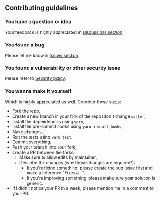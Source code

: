 ## Contributing guidelines

### You have a question or idea

Your feedback is highly appreciated in [Discussions section](https://github.com/RobinTail/express-zod-api/discussions).

### You found a bug

Please let me know in [Issues section](https://github.com/RobinTail/express-zod-api/issues).

### You found a vulnerability or other security issue

Please refer to [Security policy](SECURITY.md).

### You wanna make it yourself

Which is highly appreciated as well. Consider these steps:

- Fork the repo,
- Create a new branch in your fork of the repo (don't change `master`),
- Install the dependencies using `yarn`,
- Install the pre-commit hooks using `yarn install_hooks`,
- Make changes,
- Run the tests using `yarn test`,
- Commit everything,
- Push your branch into your fork,
- Create a PR between the forks:
  - Make sure to allow edits by maintainer,
  - Describe the changes (why those changes are required?):
    - If you're fixing something, please create the bug issue first and make a reference "Fixes #...";
    - If you're improving something, please make sure your solution is generic.
- If I didn't notice your PR in a week, please mention me in a comment to your PR.
